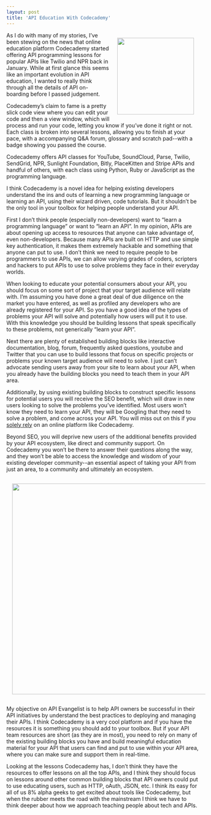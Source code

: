 ```yaml
---
layout: post
title: 'API Education With Codecademy'
---
```

<p><a href="http://www.codecademy.com/" target="_blank"><img style="padding: 15px;" src="https://s3.amazonaws.com/kinlane-productions/api-evangelist/codecademy/codecademy-logo.png" alt="" width="200" align="right" /></a></p>
<p>As I do with many of my stories, I&rsquo;ve been stewing on the news that online education platform Codecademy started offering API programming lessons for popular APIs like Twilio and NPR back in January.  While at first glance this seems like an important evolution in API education, I wanted to really think through all the details of API on-boarding before I passed judgement.</p>
<p>Codecademy&rsquo;s claim to fame is a pretty slick code view where you can edit your code and then a view window, which will process and run your code, letting you know if you&rsquo;ve done it right or not.  Each class is broken into several lessons, allowing you to finish at your pace, with a accompanying Q&amp;A forum, glossary and scratch pad--with a badge showing you passed the course.</p>
<p>Codecademy offers API classes for YouTube, SoundCloud, Parse, Twilio, SendGrid, NPR, Sunlight Foundation, Bitly, PlaceKitten and Stripe APIs and handful of others, with each class using Python, Ruby or JavaScript as the programming language. &nbsp;</p>
<p>I think Codecademy is a novel idea for helping existing developers understand the ins and outs of learning a new programming language or learning an API, using their wizard driven, code tutorials.  But it shouldn&rsquo;t be the only tool in your toolbox for helping people understand your API.</p>
<p>First I don&rsquo;t think people (especially non-developers) want to &ldquo;learn a programming language&rdquo; or want to &ldquo;learn an API&rdquo;.  In my opinion, APIs are about opening up access to resources that anyone can take advantage of, even non-developers.  Because many APIs are built on HTTP and use simple key authentication, it makes them extremely hackable and something that anyone can put to use.  I don&rsquo;t think we need to require people to be programmers to use APIs, we can allow varying grades of coders, scripters and hackers to put APIs to use to solve problems they face in their everyday worlds.</p>
<p>When looking to educate your potential consumers about your API, you should focus on some sort of project that your target audience will relate with.  I&rsquo;m assuming you have done a great deal of due diligence on the market you have entered, as well as profiled any developers who are already registered for your API.  So you have a good idea of the types of problems your API will solve and potentially how users will put it to use.  With this knowledge you should be building lessons that speak specifically to these problems, not generically &ldquo;learn your API&rdquo;.</p>
<p>Next there are plenty of established building blocks like interactive documentation, blog, forum, frequently asked questions, youtube and Twitter that you can use to build lessons that focus on specific projects or problems your known target audience will need to solve.  I just can&rsquo;t advocate sending users away from your site to learn about your API, when you already have the building blocks you need to teach them in your API area.</p>
<p>Additionally, by using existing building blocks to construct specific lessons for potential users you will receive the SEO benefit, which will draw in new users looking to solve the problems you&rsquo;ve identified.  Most users won&rsquo;t know they need to learn your API, they will be Googling that they need to solve a problem, and come across your API.  You will miss out on this if you <span style="text-decoration: underline;">solely rely</span> on an online platform like Codecademy.</p>
<p>Beyond SEO, you will deprive new users of the additional benefits provided by your API ecosystem, like direct and community support.  On Codecademy you won&rsquo;t be there to answer their questions along the way, and they won&rsquo;t be able to access the knowledge and wisdom of your existing developer community--an essential aspect of taking your API from just an area, to a community and ultimately an ecosystem.</p>
<p><a href="http://www.codecademy.com/tracks/apis" target="_blank"><img style="padding: 15px; display: block; margin-left: auto; margin-right: auto;" src="https://s3.amazonaws.com/kinlane-productions/api-evangelist/codecademy/codecademy-api-page.png" alt="" width="550" /></a></p>
<p>My objective on API Evangelist is to help API owners be successful in their API initiatives by understand the best practices to deploying and managing their APIs.  I think Codecademy is a very cool platform and if you have the resources it is something you should add to your toolbox.  But if your API team resources are short (as they are in most), you need to rely on many of the existing building blocks you have and build meaningful education material for your API that users can find and put to use within your API area, where you can make sure and support them in real-time.</p>
<p>Looking at the lessons Codecademy has, I don&rsquo;t think they have the resources to offer lessons on all the top APIs, and I think they should focus on lessons around other common building blocks that API owners could put to use educating users, such as HTTP, oAuth, JSON, etc.  I think its easy for all of us 8% alpha geeks to get excited about tools like Codecademy, but when the rubber meets the road with the mainstream I think we have to think deeper about how we approach teaching people about tech and APIs.</p>